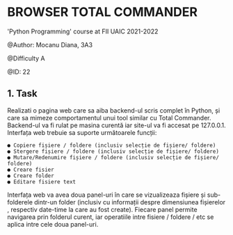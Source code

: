 # BROWSER TOTAL COMMANDER

'Python Programming' course at FII UAIC 2021-2022

@Author: Mocanu Diana, 3A3

@Difficulty A

@ID: 22

## 1. Task
Realizati o pagina web care sa aiba backend-ul scris complet în Python, și care sa mimeze
comportamentul unui tool similar cu Total Commander. Backend-ul va fi rulat pe masina
curentă iar site-ul va fi accesat pe 127.0.0.1. Interfața web trebuie sa suporte următoarele
funcții:

    ● Copiere fișiere / foldere (inclusiv selecție de fișiere/ foldere)
    ● Stergere fișiere / foldere (inclusiv selecție de fișiere/ foldere)
    ● Mutare/Redenumire fișiere / foldere (inclusiv selecție de fișiere/ foldere)
    ● Creare fisier
    ● Creare folder
    ● Editare fisiere text
Interfața web va avea doua panel-uri în care se vizualizeaza fișiere și sub-folderele dintr-un
folder (inclusiv cu informații despre dimensiunea fișierelor , respectiv date-time la care au fost
create). Fiecare panel permite navigarea prin folderul curent, iar operatiile intre fisiere /
foldere / etc se aplica intre cele doua panel-uri.


